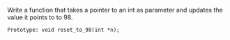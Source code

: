 Write a function that takes a pointer to an int as parameter and updates the value it points to to 98.



    Prototype: void reset_to_98(int *n);


